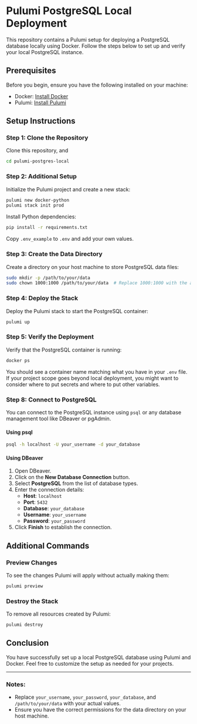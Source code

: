 # Pulumi PostgreSQL Local Deployment

This repository contains a Pulumi setup for deploying a PostgreSQL database locally using Docker. Follow the steps below to set up and verify your local PostgreSQL instance.

## Prerequisites

Before you begin, ensure you have the following installed on your machine:

- Docker: [Install Docker](https://docs.docker.com/get-docker/)
- Pulumi: [Install Pulumi](https://www.pulumi.com/docs/get-started/install/)

## Setup Instructions

### Step 1: Clone the Repository

Clone this repository, and

```bash
cd pulumi-postgres-local
```

### Step 2: Additional Setup

Initialize the Pulumi project and create a new stack:

```bash
pulumi new docker-python
pulumi stack init prod
```

Install Python dependencies:
```bash
pip install -r requirements.txt
```

Copy `.env_example` to `.env` and add your own values.

### Step 3: Create the Data Directory

Create a directory on your host machine to store PostgreSQL data files:

```bash
sudo mkdir -p /path/to/your/data
sudo chown 1000:1000 /path/to/your/data  # Replace 1000:1000 with the appropriate UID:GID if necessary
```

### Step 4: Deploy the Stack

Deploy the Pulumi stack to start the PostgreSQL container:

```bash
pulumi up
```

### Step 5: Verify the Deployment

Verify that the PostgreSQL container is running:

```bash
docker ps
```

You should see a container name matching what you have in your `.env` file. If your project scope goes beyond local
deployment, you might want to consider where to put secrets and where to put other variables.

### Step 8: Connect to PostgreSQL

You can connect to the PostgreSQL instance using `psql` or any database management tool like DBeaver or pgAdmin.

#### Using psql

```bash
psql -h localhost -U your_username -d your_database
```

#### Using DBeaver

1. Open DBeaver.
2. Click on the **New Database Connection** button.
3. Select **PostgreSQL** from the list of database types.
4. Enter the connection details:
   - **Host**: `localhost`
   - **Port**: `5432`
   - **Database**: `your_database`
   - **Username**: `your_username`
   - **Password**: `your_password`
5. Click **Finish** to establish the connection.

## Additional Commands

### Preview Changes

To see the changes Pulumi will apply without actually making them:

```bash
pulumi preview
```

### Destroy the Stack

To remove all resources created by Pulumi:

```bash
pulumi destroy
```

## Conclusion

You have successfully set up a local PostgreSQL database using Pulumi and Docker. Feel free to customize the setup as needed for your projects.

---

### Notes:

- Replace `your_username`, `your_password`, `your_database`, and `/path/to/your/data` with your actual values.
- Ensure you have the correct permissions for the data directory on your host machine.

